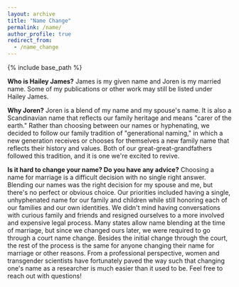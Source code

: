 ```yaml
---
layout: archive
title: "Name Change"
permalink: /name/
author_profile: true
redirect_from:
  - /name_change
---
```

{% include base_path %}

**Who is Hailey James?**
James is my given name and Joren is my married name. Some of my publications or other work may still be
listed under Hailey James.

**Why Joren?**
Joren is a blend of my name and my spouse's name. It is also a Scandinavian name that reflects our family heritage and 
means "carer of the earth." Rather than choosing between our names or hyphenating, we decided to 
follow our family tradition of "generational naming," in which a new generation receives or chooses for themselves a new
family name that reflects their history and values. Both of our great-great-grandfathers followed this tradition, and it 
is one we're excited to revive.

<!--- **Why change your name now?**
We put off the decision of our names by hyphenating our names socially and keeping our given names professionally, but 
we knew we would eventually like to combine our names for a single family name. The right timing ended up being now that
I'm publishing more in my PhD and gaining more visibility.--->

**Is it hard to change your name? Do you have any advice?**
Choosing a name for marriage is a difficult decision with no single right answer. Blending our names was the right
decision for my spouse and me, but there's no perfect or obvious choice. Our priorities included having a single, unhyphenated name for our family and children while still 
honoring each of our families and our own identities. We didn't mind 
having conversations with curious family and friends and resigned ourselves to a more involved and expensive legal 
process. Many states allow name blending at the time of marriage, but since we changed ours later, we were required to 
go through a court name change. Besides the initial change through the court, the rest of the process is the same for
anyone changing their name for marriage or other reasons.
From a professional perspective, women and transgender scientists have fortunately paved the way such that changing one's 
name as a researcher is much easier than it used to be. Feel free to reach out with questions!
